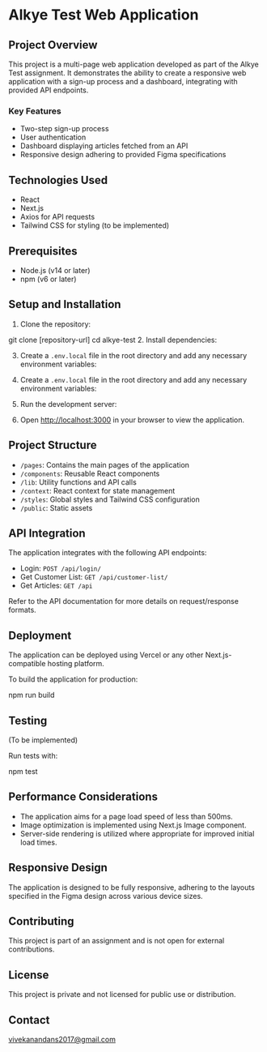 # Alkye Test Web Application

## Project Overview

This project is a multi-page web application developed as part of the Alkye Test assignment. It demonstrates the ability to create a responsive web application with a sign-up process and a dashboard, integrating with provided API endpoints.

### Key Features

- Two-step sign-up process
- User authentication
- Dashboard displaying articles fetched from an API
- Responsive design adhering to provided Figma specifications

## Technologies Used

- React
- Next.js
- Axios for API requests
- Tailwind CSS for styling (to be implemented)

## Prerequisites

- Node.js (v14 or later)
- npm (v6 or later)

## Setup and Installation

1. Clone the repository:

git clone [repository-url]
cd alkye-test
2. Install dependencies:

3. Create a `.env.local` file in the root directory and add any necessary environment variables:

3. Create a `.env.local` file in the root directory and add any necessary environment variables:

4. Run the development server:

5. Open [http://localhost:3000](http://localhost:3000) in your browser to view the application.

## Project Structure

- `/pages`: Contains the main pages of the application
- `/components`: Reusable React components
- `/lib`: Utility functions and API calls
- `/context`: React context for state management
- `/styles`: Global styles and Tailwind CSS configuration
- `/public`: Static assets

## API Integration

The application integrates with the following API endpoints:

- Login: `POST /api/login/`
- Get Customer List: `GET /api/customer-list/`
- Get Articles: `GET /api`

Refer to the API documentation for more details on request/response formats.

## Deployment

The application can be deployed using Vercel or any other Next.js-compatible hosting platform.

To build the application for production:

npm run build

## Testing

(To be implemented)

Run tests with:

npm test
## Performance Considerations

- The application aims for a page load speed of less than 500ms.
- Image optimization is implemented using Next.js Image component.
- Server-side rendering is utilized where appropriate for improved initial load times.

## Responsive Design

The application is designed to be fully responsive, adhering to the layouts specified in the Figma design across various device sizes.

## Contributing

This project is part of an assignment and is not open for external contributions.

## License

This project is private and not licensed for public use or distribution.

## Contact

vivekanandans2017@gmail.com